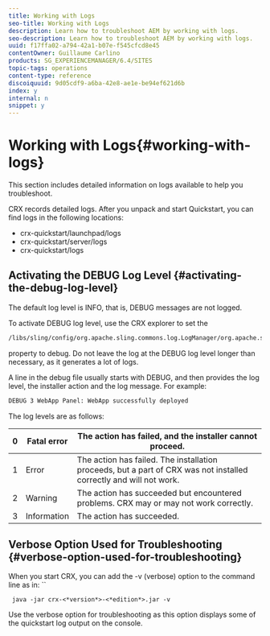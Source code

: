 ```yaml
---
title: Working with Logs
seo-title: Working with Logs
description: Learn how to troubleshoot AEM by working with logs.
seo-description: Learn how to troubleshoot AEM by working with logs.
uuid: f17ffa02-a794-42a1-b07e-f545cfcd8e45
contentOwner: Guillaume Carlino
products: SG_EXPERIENCEMANAGER/6.4/SITES
topic-tags: operations
content-type: reference
discoiquuid: 9d05cdf9-a6ba-42e8-ae1e-be94ef621d6b
index: y
internal: n
snippet: y
---
```


# Working with Logs{#working-with-logs}

This section includes detailed information on logs available to help you troubleshoot.

CRX records detailed logs. After you unpack and start Quickstart, you can find logs in the following locations:

* crx-quickstart/launchpad/logs 
* crx-quickstart/server/logs 
* crx-quickstart/logs

## Activating the DEBUG Log Level {#activating-the-debug-log-level}

The default log level is INFO, that is, DEBUG messages are not logged.

To activate DEBUG log level, use the CRX explorer to set the

```xml
/libs/sling/config/org.apache.sling.commons.log.LogManager/org.apache.sling.commons.log.level
```

property to debug. Do not leave the log at the DEBUG log level longer than necessary, as it generates a lot of logs.

A line in the debug file usually starts with DEBUG, and then provides the log level, the installer action and the log message. For example:

```xml
DEBUG 3 WebApp Panel: WebApp successfully deployed
```

The log levels are as follows: 

| 0 |Fatal error |The action has failed, and the installer cannot proceed. |
|---|---|---|
| 1 |Error |The action has failed. The installation proceeds, but a part of CRX was not installed correctly and will not work. |
| 2 |Warning |The action has succeeded but encountered problems. CRX may or may not work correctly. |
| 3 |Information |The action has succeeded. |

## Verbose Option Used for Troubleshooting {#verbose-option-used-for-troubleshooting}

When you start CRX, you can add the -v (verbose) option to the command line as in: ``

` java -jar crx-<*version*>-<*edition*>.jar -v`

Use the verbose option for troubleshooting as this option displays some of the quickstart log output on the console.
